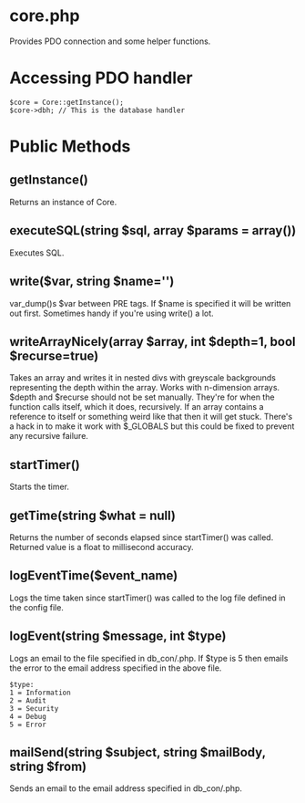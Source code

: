 core.php
========

Provides PDO connection and some helper functions.


Accessing PDO handler
=====================

    $core = Core::getInstance();
    $core->dbh; // This is the database handler


Public Methods
==============

getInstance()
-------------

Returns an instance of Core.


executeSQL(string $sql, array $params = array())
------------------------------------------------

Executes SQL.


write($var, string $name='')
----------------------------

var\_dump()s $var between PRE tags. If $name is specified it will be written out first. Sometimes handy if you're using write() a lot.


writeArrayNicely(array $array, int $depth=1, bool $recurse=true)
----------------------------------------------------------------

Takes an array and writes it in nested divs with greyscale backgrounds representing the depth within the array. Works with n-dimension arrays. $depth and $recurse should not be set manually. They're for when the function calls itself, which it does, recursively. If an array contains a reference to itself or something weird like that then it will get stuck. There's a hack in to make it work with $\_GLOBALS but this could be fixed to prevent any recursive failure.


startTimer()
------------

Starts the timer.


getTime(string $what = null)
----------------------------

Returns the number of seconds elapsed since startTimer() was called. Returned value is a float to millisecond accuracy.


logEventTime($event\_name) 
-------------------------

Logs the time taken since startTimer() was called to the log file defined in the config file.


logEvent(string $message, int $type)
------------------------------------

Logs an email to the file specified in db\_con/<hostname>.php. If $type is 5 then emails the error to the email address specified in the above file.

    $type:
    1 = Information
    2 = Audit
    3 = Security
    4 = Debug
    5 = Error


mailSend(string $subject, string $mailBody, string $from)
----------------------------------------------------------

Sends an email to the email address specified in db\_con/<hostname>.php.

